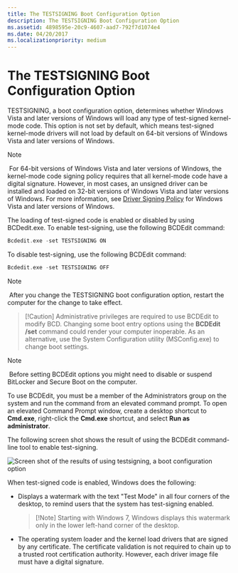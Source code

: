 ```yaml
---
title: The TESTSIGNING Boot Configuration Option
description: The TESTSIGNING Boot Configuration Option
ms.assetid: 4898595e-20c9-4607-aad7-792f7d1074e4
ms.date: 04/20/2017
ms.localizationpriority: medium
---
```


# The TESTSIGNING Boot Configuration Option


TESTSIGNING, a boot configuration option, determines whether Windows Vista and later versions of Windows will load any type of test-signed kernel-mode code. This option is not set by default, which means test-signed kernel-mode drivers will not load by default on 64-bit versions of Windows Vista and later versions of Windows.

> [!Note]
> For 64-bit versions of Windows Vista and later versions of Windows, the kernel-mode code signing policy requires that all kernel-mode code have a digital signature. However, in most cases, an unsigned driver can be installed and loaded on 32-bit versions of Windows Vista and later versions of Windows. For more information, see [Driver Signing Policy](kernel-mode-code-signing-policy--windows-vista-and-later-.md) for Windows Vista and later versions of Windows.


The loading of test-signed code is enabled or disabled by using BCDedit.exe. To enable test-signing, use the following BCDEdit command:

```cpp
Bcdedit.exe -set TESTSIGNING ON
```

To disable test-signing, use the following BCDEdit command:

```cpp
Bcdedit.exe -set TESTSIGNING OFF
```

>[!Note]
> After you change the TESTSIGNING boot configuration option, restart the computer for the change to take effect.


>[!Caution] Administrative privileges are required to use BCDEdit to modify BCD. Changing some boot entry options using the **BCDEdit /set** command could render your computer inoperable. As an alternative, use the System Configuration utility (MSConfig.exe) to change boot settings.


>[!Note]
> Before setting BCDEdit options you might need to disable or suspend BitLocker and Secure Boot on the computer.


To use BCDEdit, you must be a member of the Administrators group on the system and run the command from an elevated command prompt. To open an elevated Command Prompt window, create a desktop shortcut to **Cmd.exe**, right-click the **Cmd.exe** shortcut, and select **Run as administrator**.

The following screen shot shows the result of using the BCDEdit command-line tool to enable test-signing.

![Screen shot of the results of using testsigning, a boot configuration option](images/driver-signing-enable-vista-test-signing.png)

When test-signed code is enabled, Windows does the following:

-   Displays a watermark with the text "Test Mode" in all four corners of the desktop, to remind users that the system has test-signing enabled.
    >[!Note] Starting with Windows 7, Windows displays this watermark only in the lower left-hand corner of the desktop.

-   The operating system loader and the kernel load drivers that are signed by any certificate. The certificate validation is not required to chain up to a trusted root certification authority. However, each driver image file must have a digital signature.
